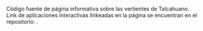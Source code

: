 Código fuente de página informativa sobre las vertientes de Talcahuano. Link de aplicaciones interactivas linkeadas en la página se encuentran en el repositorio: .
